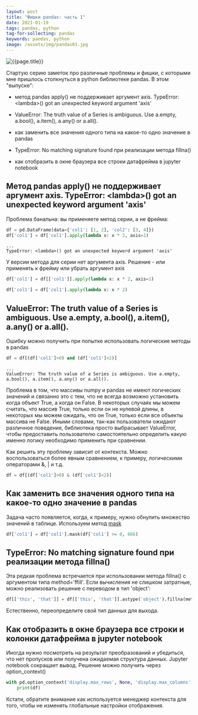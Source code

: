 ```yaml
---
layout: post
title: "Фишки pandas: часть 1"
date: 2021-01-19
tags: pandas, python
tag-for-sollecting: pandas
keywords: pandas, python
image: /assets/img/pandas01.jpg
---
```


![{{page.title}}](../../..{{page.image}})

Стартую серию заметок про различные проблемы и фишки, с которыми мне пришлось столкнуться в python библиотеке pandas. В этом "выпуске":

- метод pandas apply() не поддерживает аргумент axis. TypeError: \<lambda\>() got an unexpected keyword argument 'axis'

- ValueError: The truth value of a Series is ambiguous. Use a.empty, a.bool(), a.item(), a.any() or a.all().

- как заменить все значения одного типа на какое-то одно значение в pandas

- TypeError: No matching signature found при реализации метода fillna()

- как отобразить в окне браузера все строки датафрейма в jupyter notebook

## Метод pandas apply() не поддерживает аргумент axis. TypeError: \<lambda\>() got an unexpected keyword argument 'axis'

Проблема банальна: вы применяете метод серии, а не фрейма:

```python
df = pd.DataFrame(data={'col1': [1, 2], 'col2': [3, 4]})
df['col1'] = df['col1'].apply(lambda x: x * 2, axis=1)
```

```text
...
TypeError: <lambda>() got an unexpected keyword argument 'axis'
```

У версии метода для серии нет аргумента axis. Решение - или применять к фрейму или убрать аргумент axis

```python
df['col1'] = df[['col1']].apply(lambda x: x * 2, axis=1)
```

```python
df['col1'] = df['col1'].apply(lambda x: x * 2)
```

## ValueError: The truth value of a Series is ambiguous. Use a.empty, a.bool(), a.item(), a.any() or a.all().

Ошибку можно получить при попытке использовать логические методы в pandas

```python
df = df[(df['col1']>0) and (df['col1']<2)]
```

```text
...
ValueError: The truth value of a Series is ambiguous. Use a.empty, a.bool(), a.item(), a.any() or a.all().
```

Проблема в том, что массивы numpy и pandas не имеют логических значений и связанно это с тем, что не всегда возможно установить когда объект True, а когда он False. В некоторых случаях мы можем считать, что массив True, только если он не нулевой длины, в некоторых мы можем ожидать, что он True, только если все объекты массива не False. Иными словами, так-как пользователи ожидают различное поведение, библиотека просто выбрасывает ValueError, чтобы предоставить пользователю самостоятельно определить какую именно логику необходимо применить при сравнении.

Как решить эту проблему зависит от контекста. Можно воспользоваться более явным сравнением, к примеру, логическими операторами &, \| и т.д.

```python
df = df[(df['col1']>0) & (df['col1']<2)]
```

## Как заменить все значения одного типа на какое-то одно значение в pandas

Задача часто появляется, когда, к примеру, нужно обнулить множество значений в таблице. Используем метод [mask](https://pandas.pydata.org/pandas-docs/stable/reference/api/pandas.DataFrame.mask.html)

```python
df['col1'] = df['col1'].mask(df['col1'] >= 0, 666)
```

## TypeError: No matching signature found при реализации метода fillna()

Эта редкая проблема встречается при использовании метода fillna() с аргументом типа method='ffill'. Если вычисления не слишком затратные, можно реализовать решение с переводом в тип 'object':

```python
df[['this', 'that']] = df[['this', 'that']].astype('object').fillna(method="ffill").astype('object').astype(np.float16)
```

Естественно, переопределите свой тип данных для выхода.

## Как отобразить в окне браузера все строки и колонки датафрейма в jupyter notebook

Иногда нужно посмотреть на результат преобразований и убедиться, что нет пропусков или получена ожидаемая структура данных. Jupyter notebook сокращает вывод. Решение можно получить через option_context()

```python
with pd.option_context('display.max_rows', None, 'display.max_columns', None): 
    print(df)
```

Кстати, обратите внимание как используется менеджер контекста для того, чтобы не изменять глобальные настройки отображения.
